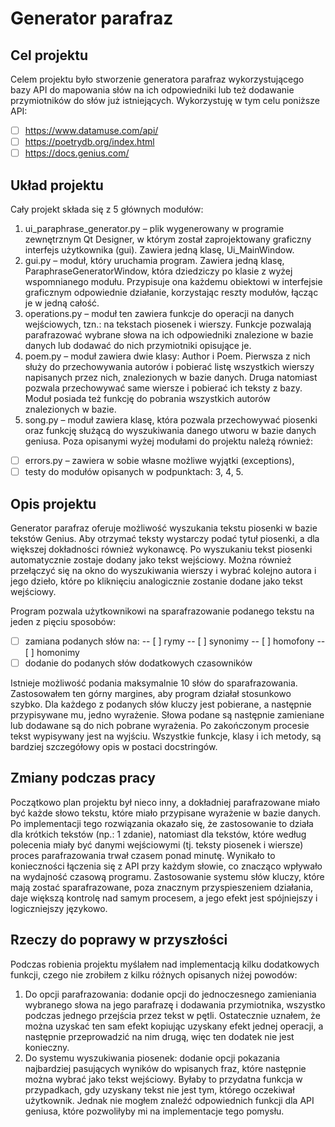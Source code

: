 # Generator parafraz

## Cel projektu

Celem projektu było stworzenie generatora parafraz wykorzystującego bazy API do mapowania słów na ich odpowiedniki lub też dodawanie przymiotników do słów już istniejących. Wykorzystuję w tym celu poniższe API:
- [ ]   https://www.datamuse.com/api/
- [ ]   https://poetrydb.org/index.html
- [ ]	https://docs.genius.com/

## Układ projektu
Cały projekt składa się z 5 głównych modułów:
1.	ui_paraphrase_generator.py – plik wygenerowany w programie zewnętrznym Qt Designer, w którym został zaprojektowany graficzny interfejs użytkownika (gui). Zawiera jedną klasę, Ui_MainWindow.
2.	gui.py – moduł, który uruchamia program. Zawiera jedną klasę, ParaphraseGeneratorWindow, która dziedziczy po klasie z wyżej wspomnianego modułu. Przypisuje ona każdemu obiektowi w interfejsie graficznym odpowiednie działanie, korzystając reszty modułów, łącząc je w jedną całość.
3.	operations.py – moduł ten zawiera funkcje do operacji na danych wejściowych, tzn.: na tekstach piosenek i wierszy. Funkcje pozwalają parafrazować wybrane słowa na ich odpowiedniki znalezione w bazie danych lub dodawać do nich przymiotniki opisujące je.
4.	poem.py – moduł zawiera dwie klasy: Author i Poem. Pierwsza z nich służy do przechowywania autorów i pobierać listę wszystkich wierszy napisanych przez nich, znalezionych w bazie danych. Druga natomiast pozwala przechowywać same wiersze i pobierać ich teksty z bazy. Moduł posiada też funkcję do pobrania wszystkich autorów znalezionych w bazie.
5.	song.py – moduł zawiera klasę, która pozwala przechowywać piosenki oraz funkcję służącą do wyszukiwania danego utworu w bazie danych geniusa.
Poza opisanymi wyżej modułami do projektu należą również:
- [ ]	errors.py – zawiera w sobie własne możliwe wyjątki (exceptions),
- [ ]	testy do modułów opisanych w podpunktach: 3, 4, 5.

## Opis projektu
Generator parafraz oferuje możliwość wyszukania tekstu piosenki w bazie tekstów Genius. Aby otrzymać teksty wystarczy podać tytuł piosenki, a dla większej dokładności również wykonawcę. Po wyszukaniu tekst piosenki automatycznie zostaje dodany jako tekst wejściowy. 
Można również przełączyć się na okno do wyszukiwania wierszy i wybrać kolejno autora i jego dzieło, które po kliknięciu analogicznie zostanie dodane jako tekst wejściowy.

Program pozwala użytkownikowi na sparafrazowanie podanego tekstu na jeden z pięciu sposobów:
- [ ]	zamiana podanych słów na:
-- [ ]	rymy
-- [ ]	synonimy
-- [ ]	homofony
-- [ ]	homonimy
- [ ]	dodanie do podanych słów dodatkowych czasowników

Istnieje możliwość podania maksymalnie 10 słów do sparafrazowania. Zastosowałem ten górny margines, aby program działał stosunkowo szybko. Dla każdego z podanych słów kluczy jest pobierane, a następnie przypisywane mu, jedno wyrażenie. Słowa podane są następnie zamieniane lub dodawane są do nich pobrane wyrażenia. Po zakończonym procesie tekst wypisywany jest na wyjściu. Wszystkie funkcje, klasy i ich metody, są bardziej szczegółowy opis w postaci docstringów.

## Zmiany podczas pracy

Początkowo plan projektu był nieco inny, a dokładniej parafrazowane miało być każde słowo tekstu, które miało przypisane wyrażenie w bazie danych. Po implementacji tego rozwiązania okazało się, że zastosowanie to działa dla krótkich tekstów (np.: 1 zdanie), natomiast dla tekstów, które według polecenia miały być danymi wejściowymi (tj. teksty piosenek i wiersze) proces parafrazowania trwał czasem ponad minutę. Wynikało to konieczności łączenia się z API przy każdym słowie, co znacząco wpływało na wydajność czasową programu. 
Zastosowanie systemu słów kluczy, które mają zostać sparafrazowane, poza znacznym przyspieszeniem działania, daje większą kontrolę nad samym procesem, a jego efekt jest spójniejszy i logiczniejszy językowo.

## Rzeczy do poprawy w przyszłości

Podczas robienia projektu myślałem nad implementacją kilku dodatkowych funkcji, czego nie zrobiłem z kilku różnych opisanych niżej powodów:
1.	Do opcji parafrazowania: dodanie opcji do jednoczesnego zamieniania wybranego słowa na jego parafrazę i dodawania przymiotnika, wszystko podczas jednego przejścia przez tekst w pętli. Ostatecznie uznałem, że można uzyskać ten sam efekt kopiując uzyskany efekt jednej operacji, a następnie przeprowadzić na nim drugą, więc ten dodatek nie jest konieczny.
2.	Do systemu wyszukiwania piosenek: dodanie opcji pokazania najbardziej pasujących wyników do wpisanych fraz, które następnie można wybrać jako tekst wejściowy. Byłaby to przydatna funkcja w przypadkach, gdy uzyskany tekst nie jest tym, którego oczekiwał użytkownik. Jednak nie mogłem znaleźć odpowiednich funkcji dla API geniusa, które pozwoliłyby mi na implementacje tego pomysłu.
